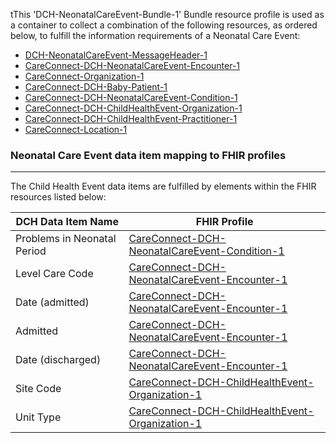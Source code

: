 tThis 'DCH-NeonatalCareEvent-Bundle-1' Bundle resource profile is used as a container to collect a combination of the following resources, as ordered below, to fulfill the information requirements of a Neonatal Care Event:

- [DCH-NeonatalCareEvent-MessageHeader-1]
- [CareConnect-DCH-NeonatalCareEvent-Encounter-1]
- [CareConnect-Organization-1]
- [CareConnect-DCH-Baby-Patient-1]
- [CareConnect-DCH-NeonatalCareEvent-Condition-1] 
- [CareConnect-DCH-ChildHealthEvent-Organization-1]
- [CareConnect-DCH-ChildHealthEvent-Practitioner-1]
- [CareConnect-Location-1]

###  Neonatal Care Event data item mapping to FHIR profiles ###
----------
The Child Health Event data items are fulfilled by elements within the FHIR resources listed below:

| DCH Data Item Name          | FHIR Profile                                       |
|-----------------------------|----------------------------------------------------|
| Problems in Neonatal Period | [CareConnect-DCH-NeonatalCareEvent-Condition-1]   |
| Level Care Code             | [CareConnect-DCH-NeonatalCareEvent-Encounter-1]    |
| Date (admitted)             | [CareConnect-DCH-NeonatalCareEvent-Encounter-1]    |
| Admitted                    | [CareConnect-DCH-NeonatalCareEvent-Encounter-1]    |
| Date (discharged)           | [CareConnect-DCH-NeonatalCareEvent-Encounter-1]    |
| Site Code                   | [CareConnect-DCH-ChildHealthEvent-Organization-1] |
| Unit Type                   | [CareConnect-DCH-ChildHealthEvent-Organization-1] |
                                                                                                   

[DCH-NeonatalCareEvent-MessageHeader-1]:dch-neonatalcareevent-messageheader-1.html
[CareConnect-DCH-NeonatalCareEvent-Encounter-1]:careconnect-dch-neonatalcareevent-encounter-1.html
[CareConnect-Organization-1]:careconnect-organization-1.html
[CareConnect-DCH-Baby-Patient-1]:careconnect-dch-baby-patient-1.html
[CareConnect-DCH-NeonatalCareEvent-Condition-1]:careconnect-dch-neonatalcareevent-condition-1.html 
[CareConnect-DCH-ChildHealthEvent-Organization-1]:careconnect-dch-childhealthevent-organization-1.html
[CareConnect-DCH-ChildHealthEvent-Practitioner-1]:careconnect-dch-childhealthevent-practitioner-1.html
[CareConnect-Location-1]:careconnect-location-1.html